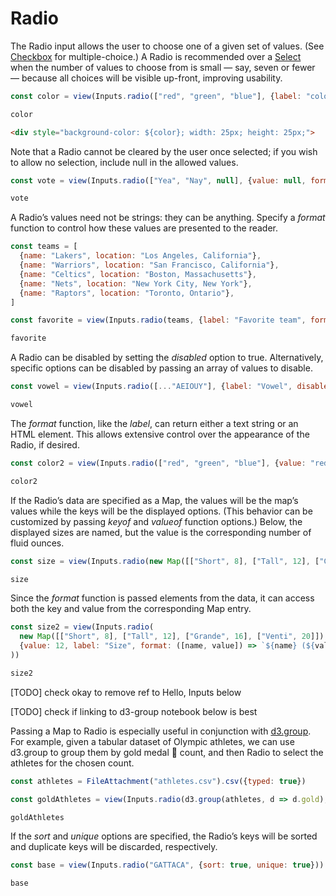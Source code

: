 # Radio

The Radio input allows the user to choose one of a given set of values. (See [Checkbox](./checkbox) for multiple-choice.) A Radio is recommended over a [Select](./select) when the number of values to choose from is small — say, seven or fewer — because all choices will be visible up-front, improving usability.

```js echo
const color = view(Inputs.radio(["red", "green", "blue"], {label: "color"}))
```

```js echo
color
```

```html echo
<div style="background-color: ${color}; width: 25px; height: 25px;">
```

Note that a Radio cannot be cleared by the user once selected; if you wish to allow no selection, include null in the allowed values.

```js echo
const vote = view(Inputs.radio(["Yea", "Nay", null], {value: null, format: x => x ?? "Abstain"}))
```

```js echo
vote
```

A Radio’s values need not be strings: they can be anything. Specify a *format* function to control how these values are presented to the reader.

```js echo
const teams = [
  {name: "Lakers", location: "Los Angeles, California"},
  {name: "Warriors", location: "San Francisco, California"},
  {name: "Celtics", location: "Boston, Massachusetts"},
  {name: "Nets", location: "New York City, New York"},
  {name: "Raptors", location: "Toronto, Ontario"},
]
```

```js echo
const favorite = view(Inputs.radio(teams, {label: "Favorite team", format: x => x.name}))
```

```js echo
favorite
```

A Radio can be disabled by setting the *disabled* option to true. Alternatively, specific options can be disabled by passing an array of values to disable.

```js echo
const vowel = view(Inputs.radio([..."AEIOUY"], {label: "Vowel", disabled: ["Y"]}))
```

```js echo
vowel
```

The *format* function, like the *label*, can return either a text string or an HTML element. This allows extensive control over the appearance of the Radio, if desired.

```js echo
const color2 = view(Inputs.radio(["red", "green", "blue"], {value: "red", label: html`<b>Color</b>`, format: x => html`<span style="text-transform: capitalize; border-bottom: solid 2px ${x}; margin-bottom: -2px;">${x}`}))
```

```js echo
color2
```

If the Radio’s data are specified as a Map, the values will be the map’s values while the keys will be the displayed options. (This behavior can be customized by passing *keyof* and *valueof* function options.) Below, the displayed sizes are named, but the value is the corresponding number of fluid ounces.

```js echo
const size = view(Inputs.radio(new Map([["Short", 8], ["Tall", 12], ["Grande", 16], ["Venti", 20]]), {value: 12, label: "Size"}))
```

```js echo
size
```

Since the *format* function is passed elements from the data, it can access both the key and value from the corresponding Map entry.

```js echo
const size2 = view(Inputs.radio(
  new Map([["Short", 8], ["Tall", 12], ["Grande", 16], ["Venti", 20]]),
  {value: 12, label: "Size", format: ([name, value]) => `${name} (${value} oz)`}
))
```

```js echo
size2
```

[TODO] check okay to remove ref to Hello, Inputs below

[TODO] check if linking to d3-group notebook below is best

Passing a Map to Radio is especially useful in conjunction with [d3.group](https://observablehq.com/@d3/d3-group). For example, given a tabular dataset of Olympic athletes, we can use d3.group to group them by gold medal 🥇 count, and then Radio to select the athletes for the chosen count. 

```js echo
const athletes = FileAttachment("athletes.csv").csv({typed: true})
```

```js echo
const goldAthletes = view(Inputs.radio(d3.group(athletes, d => d.gold), {label: "Gold medal count", sort: "descending"}))
```

```js echo
goldAthletes
```

If the *sort* and *unique* options are specified, the Radio’s keys will be sorted and duplicate keys will be discarded, respectively. 

```js echo
const base = view(Inputs.radio("GATTACA", {sort: true, unique: true}))
```

```js echo
base
```








